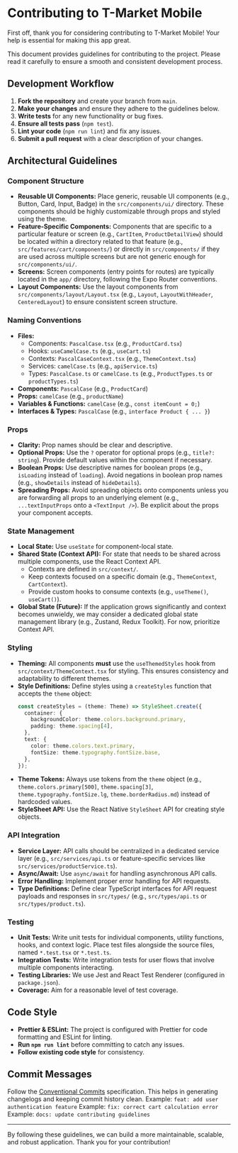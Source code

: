 # Contributing to T-Market Mobile

First off, thank you for considering contributing to T-Market Mobile! Your help is essential for making this app great.

This document provides guidelines for contributing to the project. Please read it carefully to ensure a smooth and consistent development process.

## Development Workflow

1.  **Fork the repository** and create your branch from `main`.
2.  **Make your changes** and ensure they adhere to the guidelines below.
3.  **Write tests** for any new functionality or bug fixes.
4.  **Ensure all tests pass** (`npm test`).
5.  **Lint your code** (`npm run lint`) and fix any issues.
6.  **Submit a pull request** with a clear description of your changes.

## Architectural Guidelines

### Component Structure

*   **Reusable UI Components:** Place generic, reusable UI components (e.g., Button, Card, Input, Badge) in the `src/components/ui/` directory. These components should be highly customizable through props and styled using the theme.
*   **Feature-Specific Components:** Components that are specific to a particular feature or screen (e.g., `CartItem`, `ProductDetailView`) should be located within a directory related to that feature (e.g., `src/features/cart/components/`) or directly in `src/components/` if they are used across multiple screens but are not generic enough for `src/components/ui/`.
*   **Screens:** Screen components (entry points for routes) are typically located in the `app/` directory, following the Expo Router conventions.
*   **Layout Components:** Use the layout components from `src/components/layout/Layout.tsx` (e.g., `Layout`, `LayoutWithHeader`, `CenteredLayout`) to ensure consistent screen structure.

### Naming Conventions

*   **Files:**
    *   Components: `PascalCase.tsx` (e.g., `ProductCard.tsx`)
    *   Hooks: `useCamelCase.ts` (e.g., `useCart.ts`)
    *   Contexts: `PascalCaseContext.tsx` (e.g., `ThemeContext.tsx`)
    *   Services: `camelCase.ts` (e.g., `apiService.ts`)
    *   Types: `PascalCase.ts` or `camelCase.ts` (e.g., `ProductTypes.ts` or `productTypes.ts`)
*   **Components:** `PascalCase` (e.g., `ProductCard`)
*   **Props:** `camelCase` (e.g., `productName`)
*   **Variables & Functions:** `camelCase` (e.g., `const itemCount = 0;`)
*   **Interfaces & Types:** `PascalCase` (e.g., `interface Product { ... }`)

### Props

*   **Clarity:** Prop names should be clear and descriptive.
*   **Optional Props:** Use the `?` operator for optional props (e.g., `title?: string`). Provide default values within the component if necessary.
*   **Boolean Props:** Use descriptive names for boolean props (e.g., `isLoading` instead of `loading`). Avoid negations in boolean prop names (e.g., `showDetails` instead of `hideDetails`).
*   **Spreading Props:** Avoid spreading objects onto components unless you are forwarding all props to an underlying element (e.g., `...textInputProps` onto a `<TextInput />`). Be explicit about the props your component accepts.

### State Management

*   **Local State:** Use `useState` for component-local state.
*   **Shared State (Context API):** For state that needs to be shared across multiple components, use the React Context API.
    *   Contexts are defined in `src/context/`.
    *   Keep contexts focused on a specific domain (e.g., `ThemeContext`, `CartContext`).
    *   Provide custom hooks to consume contexts (e.g., `useTheme()`, `useCart()`).
*   **Global State (Future):** If the application grows significantly and context becomes unwieldy, we may consider a dedicated global state management library (e.g., Zustand, Redux Toolkit). For now, prioritize Context API.

### Styling

*   **Theming:** All components **must** use the `useThemedStyles` hook from `src/context/ThemeContext.tsx` for styling. This ensures consistency and adaptability to different themes.
*   **Style Definitions:** Define styles using a `createStyles` function that accepts the `theme` object:
    ```typescript
    const createStyles = (theme: Theme) => StyleSheet.create({
      container: {
        backgroundColor: theme.colors.background.primary,
        padding: theme.spacing[4],
      },
      text: {
        color: theme.colors.text.primary,
        fontSize: theme.typography.fontSize.base,
      },
    });
    ```
*   **Theme Tokens:** Always use tokens from the `theme` object (e.g., `theme.colors.primary[500]`, `theme.spacing[3]`, `theme.typography.fontSize.lg`, `theme.borderRadius.md`) instead of hardcoded values.
*   **StyleSheet API:** Use the React Native `StyleSheet` API for creating style objects.

### API Integration

*   **Service Layer:** API calls should be centralized in a dedicated service layer (e.g., `src/services/api.ts` or feature-specific services like `src/services/productService.ts`).
*   **Async/Await:** Use `async/await` for handling asynchronous API calls.
*   **Error Handling:** Implement proper error handling for API requests.
*   **Type Definitions:** Define clear TypeScript interfaces for API request payloads and responses in `src/types/` (e.g., `src/types/api.ts` or `src/types/product.ts`).

### Testing

*   **Unit Tests:** Write unit tests for individual components, utility functions, hooks, and context logic. Place test files alongside the source files, named `*.test.tsx` or `*.test.ts`.
*   **Integration Tests:** Write integration tests for user flows that involve multiple components interacting.
*   **Testing Libraries:** We use Jest and React Test Renderer (configured in `package.json`).
*   **Coverage:** Aim for a reasonable level of test coverage.

## Code Style

*   **Prettier & ESLint:** The project is configured with Prettier for code formatting and ESLint for linting.
*   **Run `npm run lint`** before committing to catch any issues.
*   **Follow existing code style** for consistency.

## Commit Messages

Follow the [Conventional Commits](https://www.conventionalcommits.org/) specification. This helps in generating changelogs and keeping commit history clean.
Example: `feat: add user authentication feature`
Example: `fix: correct cart calculation error`
Example: `docs: update contributing guidelines`

---

By following these guidelines, we can build a more maintainable, scalable, and robust application. Thank you for your contribution!
